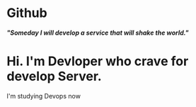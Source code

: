 # Github

***"Someday I will develop a service that will shake the world."***

# Hi. I'm Devloper who crave for develop Server.

I'm studying Devops now